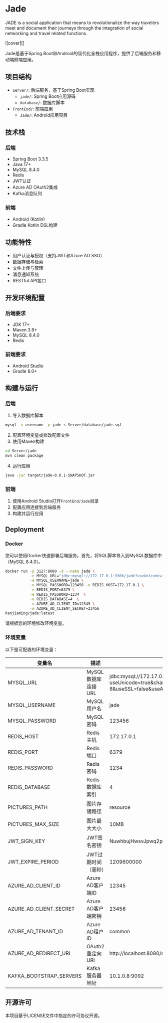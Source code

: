 # Jade

JADE is a social application that means to revolutionalize the way travelers meet and document their journeys through the integration of social networking and travel related functions.

![cover][]

Jade是基于Spring Boot和Android的现代化全栈应用程序，提供了后端服务和移动端前端应用。

## 项目结构

- `Server/`: 后端服务，基于Spring Boot实现
  - `jade/`: Spring Boot应用源码
  - `database/`: 数据库脚本
- `FrontEnd/`: 前端应用
  - `Jade/`: Android应用项目

## 技术栈

### 后端
- Spring Boot 3.3.5
- Java 17+
- MySQL 8.4.0
- Redis
- JWT认证
- Azure AD OAuth2集成
- Kafka消息队列

### 前端
- Android (Kotlin)
- Gradle Kotlin DSL构建

## 功能特性

- 用户认证与授权（支持JWT和Azure AD SSO）
- 数据存储与检索
- 文件上传与管理
- 消息通知系统
- RESTful API接口

## 开发环境配置

### 后端要求
- JDK 17+
- Maven 3.9+
- MySQL 8.4.0
- Redis

### 前端要求
- Android Studio
- Gradle 8.0+

## 构建与运行

### 后端

1. 导入数据库脚本
```bash
mysql -u username -p jade < Server/database/jade.sql
```

2. 配置环境变量或修改配置文件
3. 使用Maven构建
```bash
cd Server/jade
mvn clean package
```

4. 运行应用
```bash
java -jar target/jade-0.0.1-SNAPSHOT.jar
```

### 前端

1. 使用Android Studio打开`FrontEnd/Jade`目录
2. 配置应用连接到后端服务
3. 构建并运行应用

## Deployment

### Docker

您可以使用Docker快速部署后端服务。首先，将SQL脚本导入到MySQL数据库中（MySQL 8.4.0）。

```bash
docker run -p 3127:8080 -d --name jade \
           -e MYSQL_URL="jdbc:mysql://172.17.0.1:3306/jade?useUnicode=true&characterEncoding=utf-8&useSSL=false&useAffectedRows=true&allowPublicKeyRetrieval=true" \
           -e MYSQL_USERNAME=jade \
           -e MYSQL_PASSWORD=123456 -e REDIS_HOST=172.17.0.1 \
           -e REDIS_PORT=6379 \
           -e REDIS_PASSWORD=1234  \
           -e REDIS_DATABASE=4  \
           -e AZURE_AD_CLIENT_ID=12345 \
           -e AZURE_AD_CLIENT_SECRET=23456
hanjiaming/jade:latest
```

请根据您的环境修改环境变量。

### 环境变量

以下是可配置的环境变量：

| 变量名 | 描述 | 默认值 |
|---|---|---|
| MYSQL_URL | MySQL数据库连接URL | jdbc:mysql://172.17.0.1:3306/jade?useUnicode=true&characterEncoding=utf-8&useSSL=false&useAffectedRows=true&allowPublicKeyRetrieval=true |
| MYSQL_USERNAME | MySQL用户名 | jade |
| MYSQL_PASSWORD | MySQL密码 | 123456 |
| REDIS_HOST | Redis主机 | 172.17.0.1 |
| REDIS_PORT | Redis端口 | 6379 |
| REDIS_PASSWORD | Redis密码 | 1234 |
| REDIS_DATABASE | Redis数据库索引 | 4 |
| PICTURES_PATH | 图片存储路径 | resource |
| PICTURES_MAX_SIZE | 图片最大大小 | 10MB |
| JWT_SIGN_KEY | JWT签名密钥 | NuwhbujHwsvJpwq2peJGkw23ejTmhqoqh2tydkei9izheoo9 |
| JWT_EXPIRE_PERIOD | JWT过期时间（毫秒） | 1209600000 |
| AZURE_AD_CLIENT_ID | Azure AD客户端ID | 12345 |
| AZURE_AD_CLIENT_SECRET | Azure AD客户端密钥 | 23456 |
| AZURE_AD_TENANT_ID | Azure AD租户ID | common |
| AZURE_AD_REDIRECT_URI | OAuth2重定向URI | http://localhost:8080/oauth2.html |
| KAFKA_BOOTSTRAP_SERVERS | Kafka服务器地址 | 10.1.0.8:9092 |

## 开源许可

本项目基于LICENSE文件中指定的许可协议开源。
